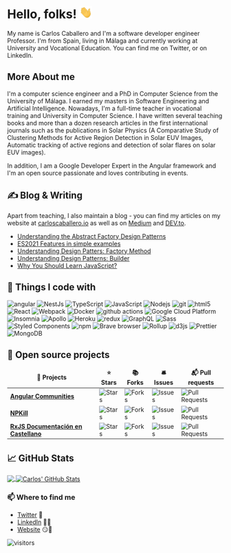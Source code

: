 # Hello, folks! <img src="https://raw.githubusercontent.com/Caballerog/caballerog/master/wave.gif" width="30px">

My name is Carlos Caballero and I'm a software developer engineer Professor. I'm from Spain, living in Málaga and currently working at University and Vocational Education. You can find me on Twitter, or on LinkedIn.


## More About me
I'm a computer science engineer and a PhD in Computer Science from the University of Málaga. I earned my masters in Software Engineering and Artificial Intelligence. Nowadays, I'm a full-time teacher in vocational training and University in Computer Science. I have written several teaching books and more than a dozen research articles in the first international journals such as the publications in Solar Physics (A Comparative Study of Clustering Methods for Active Region Detection in Solar EUV Images, Automatic tracking of active regions and detection of solar flares on solar EUV images). 

In addition, I am a Google Developer Expert in the Angular framework and I'm an open source passionate and loves contributing in events. 


## &#x270d; Blog & Writing

Apart from teaching, I also maintain a blog - you can find my articles on my website at [carloscaballero.io](https://carloscaballero.io/) as well as on [Medium](https://medium.com/@ccaballero) and [DEV.to](https://dev.to/carlillo).

<!-- BLOG-POST-LIST:START -->
- [Understanding the Abstract Factory Design Patterns](https://www.carloscaballero.io/understanding-the-abstract-factory-design-patterns/)
- [ES2021 Features in simple examples](https://www.carloscaballero.io/es2021-features-in-simple-examples/)
- [Understanding Design Patters: Factory Method](https://www.carloscaballero.io/understanding-design-patters-factory-method/)
- [Understanding Design Patterns: Builder](https://www.carloscaballero.io/understanding-design-patterns-builder/)
- [Why You Should Learn JavaScript?](https://www.carloscaballero.io/why-you-should-learn-javascript/)
<!-- BLOG-POST-LIST:END -->

## 🔧 Things I code with
<p>
  <img alt="angular" src="https://img.shields.io/badge/-Angular-DD0031?style=flat-square&logo=angular&logoColor=white" />
  <img alt="NestJs" src="https://img.shields.io/badge/-NestJs-ea2845?style=flat-square&logo=nestjs&logoColor=white" />
  <img alt="TypeScript" src="https://img.shields.io/badge/-TypeScript-007ACC?style=flat-square&logo=typescript&logoColor=white" />
  <img alt="JavaScript" src="https://img.shields.io/badge/-JavaScript-FCAA00?style=flat-square&logo=JavaScript&logoColor=white" />
  <img alt="Nodejs" src="https://img.shields.io/badge/-Nodejs-43853d?style=flat-square&logo=Node.js&logoColor=white" />
  <img alt="git" src="https://img.shields.io/badge/-Git-F05032?style=flat-square&logo=git&logoColor=white" />
  <img alt="html5" src="https://img.shields.io/badge/-HTML5-E34F26?style=flat-square&logo=html5&logoColor=white" />
  
  <img alt="React" src="https://img.shields.io/badge/-React-45b8d8?style=flat-square&logo=react&logoColor=white" />
  <img alt="Webpack" src="https://img.shields.io/badge/-Webpack-8DD6F9?style=flat-square&logo=webpack&logoColor=white" /> 
  <img alt="Docker" src="https://img.shields.io/badge/-Docker-46a2f1?style=flat-square&logo=docker&logoColor=white" />
  <img alt="github actions" src="https://img.shields.io/badge/-Github_Actions-2088FF?style=flat-square&logo=github-actions&logoColor=white" />
  <img alt="Google Cloud Platform" src="https://img.shields.io/badge/-Google_Cloud_Platform-1a73e8?style=flat-square&logo=google-cloud&logoColor=white" />
  
  <img alt="Insomnia" src="https://img.shields.io/badge/-Insomnia-5849BE?style=flat-square&logo=insomnia&logoColor=white" />
  <img alt="Apollo" src="https://img.shields.io/badge/-Apollo%20GraphQL-311C87?style=flat-square&logo=apollo-graphql&logoColor=white" />
  <img alt="Heroku" src="https://img.shields.io/badge/-Heroku-430098?style=flat-square&logo=heroku&logoColor=white" />
  <img alt="redux" src="https://img.shields.io/badge/-Redux-764ABC?style=flat-square&logo=redux&logoColor=white" />
  <img alt="GraphQL" src="https://img.shields.io/badge/-GraphQL-E10098?style=flat-square&logo=graphql&logoColor=white" />
  <img alt="Sass" src="https://img.shields.io/badge/-Sass-CC6699?style=flat-square&logo=sass&logoColor=white" />
  <img alt="Styled Components" src="https://img.shields.io/badge/-Styled_Components-db7092?style=flat-square&logo=styled-components&logoColor=white" />
  <img alt="npm" src="https://img.shields.io/badge/-NPM-CB3837?style=flat-square&logo=npm&logoColor=white" />
  <img alt="Brave browser" src="https://img.shields.io/badge/-Brave_Browser-FB542B?style=flat-square&logo=brave&logoColor=white" />
  <img alt="Rollup" src="https://img.shields.io/badge/-Rollup-EC4A3F?style=flat-square&logo=rollup.js&logoColor=white" />
  <img alt="d3js" src="https://img.shields.io/badge/-D3.js-F9A03C?style=flat-square&logo=d3.js&logoColor=white" />
  <img alt="Prettier" src="https://img.shields.io/badge/-Prettier-F7B93E?style=flat-square&logo=prettier&logoColor=white" />
  <img alt="MongoDB" src="https://img.shields.io/badge/-MongoDB-13aa52?style=flat-square&logo=mongodb&logoColor=white" />
 
</p>

## :purple_heart: Open source projects

<table>
  <thead align="center">
    <tr border: none;>
      <td><b>🎁 Projects</b></td>
      <td><b>⭐ Stars</b></td>
      <td><b>📚 Forks</b></td>
      <td><b>🛎 Issues</b></td>
      <td><b>📬 Pull requests</b></td>
    </tr>
  </thead>
  <tbody>
    <tr>
      <td><a href="https://github.com/voidcosmos/angular-communities"><b>Angular Communities</b></a></td>
      <td><img alt="Stars" src="https://img.shields.io/github/stars/voidcosmos/angular-communities?style=flat-square&labelColor=343b41"/></td>
      <td><img alt="Forks" src="https://img.shields.io/github/forks/voidcosmos/angular-communities?style=flat-square&labelColor=343b41"/></td>
      <td><img alt="Issues" src="https://img.shields.io/github/issues/voidcosmos/angular-communities?style=flat-square&labelColor=343b41"/></td>
      <td><img alt="Pull Requests" src="https://img.shields.io/github/issues-pr/voidcosmos/angular-communities?style=flat-square&labelColor=343b41"/></td>
    </tr>
	  <tr>
		  <td><a href="https://github.com/voidcosmos/npkill"><b>NPKill</b></a></td>
      <td><img alt="Stars" src="https://img.shields.io/github/stars/voidcosmos/npkill?style=flat-square&labelColor=343b41"/></td>
      <td><img alt="Forks" src="https://img.shields.io/github/forks/voidcosmos/npkill?style=flat-square&labelColor=343b41"/></td>
      <td><img alt="Issues" src="https://img.shields.io/github/issues/voidcosmos/npkill?style=flat-square&labelColor=343b41"/></td>
      <td><img alt="Pull Requests" src="https://img.shields.io/github/issues-pr/voidcosmos/npkill?style=flat-square&labelColor=343b41"/></td>
    </tr>
		<tr>
			<td><a href="https://github.com/puntotech/rxjs-docu"><b>RxJS Documentación en Castellano</b></a></td>
      <td><img alt="Stars" src="https://img.shields.io/github/stars/puntotech/rxjs-docu?style=flat-square&labelColor=343b41"/></td>
      <td><img alt="Forks" src="https://img.shields.io/github/forks/puntotech/rxjs-docu?style=flat-square&labelColor=343b41"/></td>
      <td><img alt="Issues" src="https://img.shields.io/github/issues/puntotech/rxjs-docu?style=flat-square&labelColor=343b41"/></td>
      <td><img alt="Pull Requests" src="https://img.shields.io/github/issues-pr/puntotech/rxjs-docu?style=flat-square&labelColor=343b41"/></td>
    </tr>
  </tbody>
</table>


## &#x1f4c8; GitHub Stats

<a href="https://github.com/Caballerog/caballerog">
  <img align="center" src="https://github-readme-stats.vercel.app/api/top-langs/?username=caballerog&hide=java,html&title_color=ffffff&text_color=c9cacc&icon_color=2bbc8a&bg_color=1d1f21" />
</a>
<a href="https://github.com/Caballerog/caballerog">
  <img align="center" src="https://github-readme-stats.vercel.app/api?username=caballerog&show_icons=true&line_height=27&count_private=true&title_color=ffffff&text_color=c9cacc&icon_color=2bbc8a&bg_color=1d1f21" alt="Carlos' GitHub Stats" />
</a>

### 📫 Where to find me
- [Twitter](https://twitter.com/carlillo) 🐤
- [LinkedIn](https://www.linkedin.com/in/carloscaballerogonzalez/) 👨💼
- [Website](https://carloscaballero.io) 😏🔗


 ![visitors](https://visitor-badge.glitch.me/badge?page_id=caballerog.caballerog&style=flat-square&color=0088cc)
 
<!--
**Caballerog/caballerog** is a ✨ _special_ ✨ repository because its `README.md` (this file) appears on your GitHub profile.

Here are some ideas to get you started:

- 🔭 I’m currently working on ...
- 🌱 I’m currently learning ...
- 👯 I’m looking to collaborate on ...
- 🤔 I’m looking for help with ...
- 💬 Ask me about ...
- 📫 How to reach me: ...
- 😄 Pronouns: ...
- ⚡ Fun fact: ...
 -->

